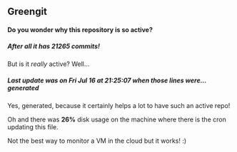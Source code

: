 ## Greengit

#### Do you wonder why this repository is so active?

##### After all it has 21265 commits!

But is it *really* active? Well...

##### Last update was on Fri Jul 16 at 21:25:07 when those lines were... generated

Yes, generated, because it certainly helps a lot to have such an active repo!

Oh and there was **26%** disk usage on the machine
where there is the cron updating this file.

Not the best way to monitor a VM in the cloud but it works! :)
